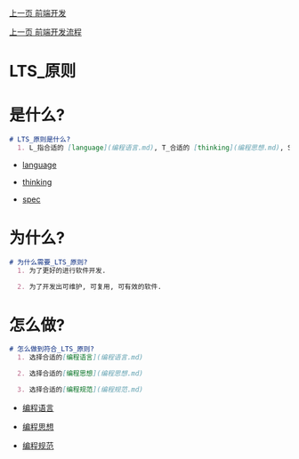 [上一页 前端开发](前端开发.md)

[上一页 前端开发流程](前端开发流程.md)

# LTS_原则

# 是什么?
``` md
# LTS_原则是什么?
  1. L_指合适的 [language](编程语言.md), T_合适的 [thinking](编程思想.md), S_合适的 [spec](编程规范.md)原则
```
-  [language](编程语言.md)

-  [thinking](编程思想.md)

-  [spec](编程规范.md)

# 为什么?
``` md
# 为什么需要_LTS_原则?
  1. 为了更好的进行软件开发.

  2. 为了开发出可维护, 可复用, 可有效的软件.
```

# 怎么做?
``` md
# 怎么做到符合_LTS_原则?
  1. 选择合适的[编程语言](编程语言.md)

  2. 选择合适的[编程思想](编程思想.md)

  3. 选择合适的[编程规范](编程规范.md)
```
-  [编程语言](编程语言.md)

-  [编程思想](编程思想.md)

-  [编程规范](编程规范.md)